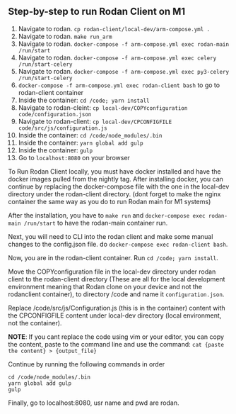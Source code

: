 ## Step-by-step to run Rodan Client on M1
1. Navigate to rodan. `cp rodan-client/local-dev/arm-compose.yml .`
2. Navigate to rodan. `make run_arm`
3. Navigate to rodan. `docker-compose -f arm-compose.yml exec rodan-main /run/start`
4. Navigate to rodan. `docker-compose -f arm-compose.yml exec celery /run/start-celery`
5. Navigate to rodan. `docker-compose -f arm-compose.yml exec py3-celery /run/start-celery`
6. `docker-compose -f arm-compose.yml exec rodan-client bash` to go to rodan-client container
7. Inside the container: `cd /code; yarn install`
8. Navigate to rodan-cleint: `cp local-dev/COPYconfiguration code/configuration.json`
9. Navigate to rodan-client: `cp local-dev/CPCONFIGFILE code/src/js/configuration.js`
10. Inside the container: `cd /code/node_modules/.bin` 
11. Inside the container: `yarn global add gulp`
12. Inside the container: `gulp`
13. Go to `localhost:8080` on your browser

To Run Rodan Client locally, you must have docker installed and have the docker images pulled from the nightly tag.
After installing docker, you can continue by replacing the docker-compose file with the one in the local-dev directory under the rodan-client directory. (dont forget to make the nginx container the same way as you do to run Rodan main for M1 systems)

After the installation, you have to `make run` and `docker-compose exec rodan-main /run/start` to have the rodan-main container run.

Next, you will need to CLI into the rodan client and make some manual changes to the config.json file. do `docker-compose exec rodan-client bash`.

Now, you are in the rodan-client container. Run `cd /code; yarn install`.

Move the COPYconfiguration file in the local-dev directory under rodan client to the rodan-client directory (These are all for the local development environment meaning that Rodan clone on your device and not the rodanclient container), to directory /code and name it `configuration.json`.

Replace /code/src/js/Configuration.js (this is in the container) content with the CPCONFIGFILE content under local-dev directory (local environment, not the container).

**NOTE**: If you cant replace the code using vim or your editor, you can copy the content, paste to the command line and use the command: `cat {paste the content} > {output_file}`

Continue by running the following commands in order
```
cd /code/node_modules/.bin
yarn global add gulp
gulp
```
Finally, go to localhost:8080, usr name and pwd are rodan.

